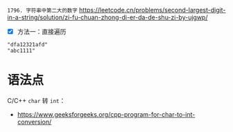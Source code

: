 
`1796. 字符串中第二大的数字` https://leetcode.cn/problems/second-largest-digit-in-a-string/solution/zi-fu-chuan-zhong-di-er-da-de-shu-zi-by-ujgwp/
- [x] 方法一：直接遍历

```
"dfa12321afd"
"abc1111"
```

# 语法点

C/C++ `char` 转 `int`：
- https://www.geeksforgeeks.org/cpp-program-for-char-to-int-conversion/
